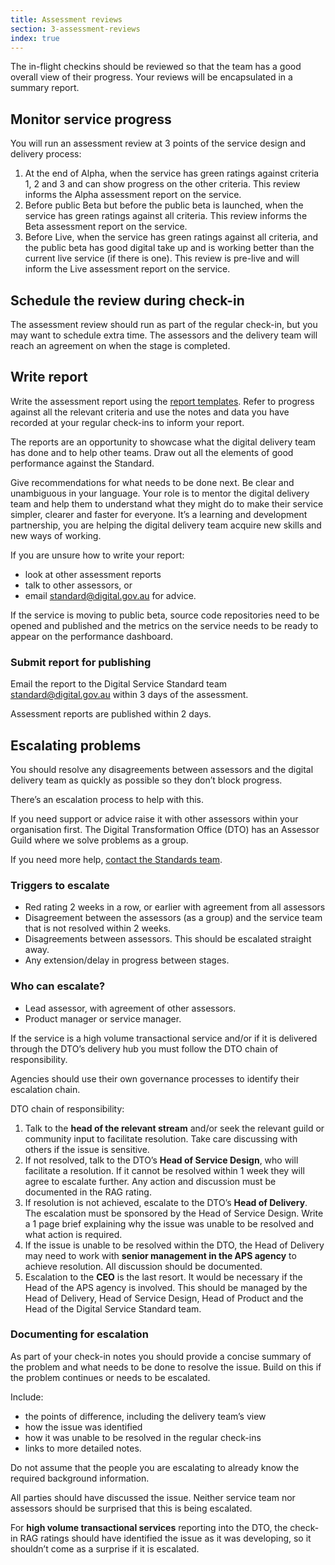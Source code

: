 ```yaml
---
title: Assessment reviews
section: 3-assessment-reviews
index: true
---
```


The in-flight checkins should be reviewed so that the team has a good overall view of their progress. Your reviews will be encapsulated in a summary report.

## Monitor service progress


You will run an assessment review at 3 points of the service design and delivery process:

1.	At the end of Alpha, when the service has green ratings against criteria 1, 2 and 3 and can show progress on the other criteria. This review informs the Alpha assessment report on the service. 
2.	Before public Beta but before the public beta is launched, when the service has green ratings against all criteria. This review informs the Beta assessment report on the service.
3.	Before Live, when the service has green ratings against all criteria, and the public beta has good digital take up and is working better than the current live service (if there is one). This review is pre-live and will inform the Live assessment report on the service.

## Schedule the review during check-in


The assessment review should run as part of the regular check-in, but you may want to schedule extra time. The assessors and the delivery team will reach an agreement on when the stage is completed.

## Write report

Write the assessment report using the [report templates](https://github.com/AusDTO/service-handbook/tree/gh-pages/_inflight/5-tools). Refer to progress against all the relevant criteria and use the notes and data you have recorded at your regular check-ins to inform your report. 

The reports are an opportunity to showcase what the digital delivery team has done and to help other teams. Draw out all the elements of good performance against the Standard. 

Give recommendations for what needs to be done next. Be clear and unambiguous in your language. Your role is to mentor the digital delivery team and help them to understand what they might do to make their service simpler, clearer and faster for everyone. It’s a learning and development partnership, you are helping the digital delivery team acquire new skills and new ways of working.

If you are unsure how to write your report:

*	look at other assessment reports
*	talk to other assessors, or
*	email [standard@digital.gov.au](mailto:standard@digital.gov.au) for advice. 

If the service is moving to public beta, source code repositories need to be opened and published and the metrics on the service needs to be ready to appear on the performance dashboard.

### Submit report for publishing

Email the report to the Digital Service Standard team [standard@digital.gov.au](mailto:standard@digital.gov.au) within 3 days of the assessment.

Assessment reports are published within 2 days.

## <a name="escalation">Escalating problems</a>

You should resolve any disagreements between assessors and the digital delivery team as quickly as possible so they don’t block progress. 

There’s an escalation process to help with this.

If you need support or advice raise it with other assessors within your organisation first.
The Digital Transformation Office (DTO) has an Assessor Guild where we solve problems as a group.

If you need more help, [contact the Standards team](mailto:standard@digital.gov.au).

### Triggers to escalate

*	Red rating 2 weeks in a row, or earlier with agreement from all assessors
*   Disagreement between the assessors (as a group) and the service team that is not resolved within 2 weeks.
*   Disagreements between assessors. This should be escalated straight away.
*   Any extension/delay in progress between stages. 

### Who can escalate?

*	Lead assessor, with agreement of other assessors.
*	Product manager or service manager.

If the service is a high volume transactional service and/or if it is delivered through the DTO’s delivery hub you must follow the DTO chain of responsibility.

Agencies should use their own governance processes to identify their escalation chain.

DTO chain of responsibility:

1.	Talk to the **head of the relevant stream** and/or seek the relevant guild or community input to facilitate resolution. Take care discussing with others if the issue is sensitive.
2.	If not resolved, talk to the DTO’s **Head of Service Design**, who will facilitate a resolution. If it cannot be resolved within 1 week they will agree to escalate further. Any action and discussion must be documented in the RAG rating.
3.	If resolution is not achieved, escalate to the DTO’s **Head of Delivery**. The escalation must be sponsored by the Head of Service Design. Write a 1 page brief explaining why the issue was unable to be resolved and what action is required.
4.	If the issue is unable to be resolved within the DTO, the Head of Delivery may need to work with **senior management in the APS agency** to achieve resolution. All discussion should be documented.
5.	Escalation to the **CEO** is the last resort. It would be necessary if the Head of the APS agency is involved. This should be managed by the Head of Delivery, Head of Service Design, Head of Product and the Head of the Digital Service Standard team. 

### Documenting for escalation

As part of your check-in notes you should provide a concise summary of the problem and what needs to be done to resolve the issue. Build on this if the problem continues or needs to be escalated.

Include:

*	the points of difference, including the delivery team’s view
*	how the issue was identified
*	how it was unable to be resolved in the regular check-ins
*	links to more detailed notes.

Do not assume that the people you are escalating to already know the required background information.

All parties should have discussed the issue. Neither service team nor assessors should be surprised that this is being escalated.

For **high volume transactional services** reporting into the DTO, the check-in RAG ratings should have identified the issue as it was developing, so it shouldn’t come as a surprise if it is escalated.
